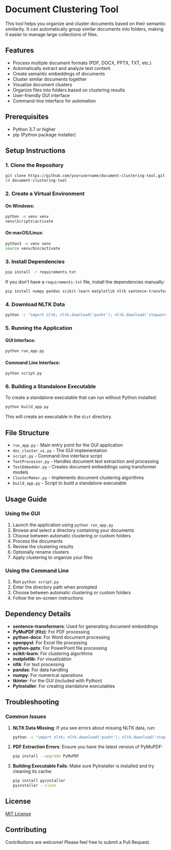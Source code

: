 # Document Clustering Tool

This tool helps you organize and cluster documents based on their semantic similarity. It can automatically group similar documents into folders, making it easier to manage large collections of files.

## Features

- Process multiple document formats (PDF, DOCX, PPTX, TXT, etc.)
- Automatically extract and analyze text content
- Create semantic embeddings of documents
- Cluster similar documents together
- Visualize document clusters
- Organize files into folders based on clustering results
- User-friendly GUI interface
- Command-line interface for automation

## Prerequisites

- Python 3.7 or higher
- pip (Python package installer)

## Setup Instructions

### 1. Clone the Repository

```bash
git clone https://github.com/yourusername/document-clustering-tool.git
cd document-clustering-tool
```

### 2. Create a Virtual Environment

#### On Windows:

```bash
python -m venv venv
venv\Scripts\activate
```

#### On macOS/Linux:

```bash
python3 -m venv venv
source venv/bin/activate
```

### 3. Install Dependencies

```bash
pip install -r requirements.txt
```

If you don't have a `requirements.txt` file, install the dependencies manually:

```bash
pip install numpy pandas scikit-learn matplotlib nltk sentence-transformers PyMuPDF python-docx openpyxl python-pptx PyInstaller
```

### 4. Download NLTK Data

```bash
python -c "import nltk; nltk.download('punkt'); nltk.download('stopwords'); nltk.download('punkt_tab')"
```

### 5. Running the Application

#### GUI Interface:

```bash
python run_app.py
```

#### Command Line Interface:

```bash
python script.py
```

### 6. Building a Standalone Executable

To create a standalone executable that can run without Python installed:

```bash
python build_app.py
```

This will create an executable in the `dist` directory.

## File Structure

- `run_app.py` - Main entry point for the GUI application
- `doc_cluster_ui.py` - The GUI implementation
- `script.py` - Command-line interface script
- `TextProcessor.py` - Handles document text extraction and processing
- `TextEmbedder.py` - Creates document embeddings using transformer models
- `ClusterMaker.py` - Implements document clustering algorithms
- `build_app.py` - Script to build a standalone executable

## Usage Guide

### Using the GUI

1. Launch the application using `python run_app.py`
2. Browse and select a directory containing your documents
3. Choose between automatic clustering or custom folders
4. Process the documents
5. Review the clustering results
6. Optionally rename clusters
7. Apply clustering to organize your files

### Using the Command Line

1. Run `python script.py`
2. Enter the directory path when prompted
3. Choose between automatic clustering or custom folders
4. Follow the on-screen instructions

## Dependency Details

- **sentence-transformers**: Used for generating document embeddings
- **PyMuPDF (fitz)**: For PDF processing
- **python-docx**: For Word document processing
- **openpyxl**: For Excel file processing
- **python-pptx**: For PowerPoint file processing
- **scikit-learn**: For clustering algorithms
- **matplotlib**: For visualization
- **nltk**: For text processing
- **pandas**: For data handling
- **numpy**: For numerical operations
- **tkinter**: For the GUI (included with Python)
- **PyInstaller**: For creating standalone executables

## Troubleshooting

### Common Issues

1. **NLTK Data Missing**:
   If you see errors about missing NLTK data, run:
   ```bash
   python -c "import nltk; nltk.download('punkt'); nltk.download('stopwords')"
   ```

2. **PDF Extraction Errors**:
   Ensure you have the latest version of PyMuPDF:
   ```bash
   pip install --upgrade PyMuPDF
   ```

3. **Building Executable Fails**:
   Make sure PyInstaller is installed and try cleaning its cache:
   ```bash
   pip install pyinstaller
   pyinstaller --clean
   ```

## License

[MIT License](LICENSE)

## Contributing

Contributions are welcome! Please feel free to submit a Pull Request.
